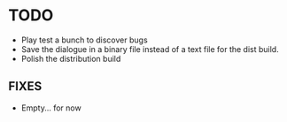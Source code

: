 # TODO

- Play test a bunch to discover bugs 
- Save the dialogue in a binary file instead of a text file for the dist build.
- Polish the distribution build

## FIXES 

- Empty... for now

